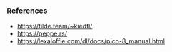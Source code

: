 ### References

- https://tilde.team/~kiedtl/
- https://peppe.rs/
- https://lexaloffle.com/dl/docs/pico-8_manual.html